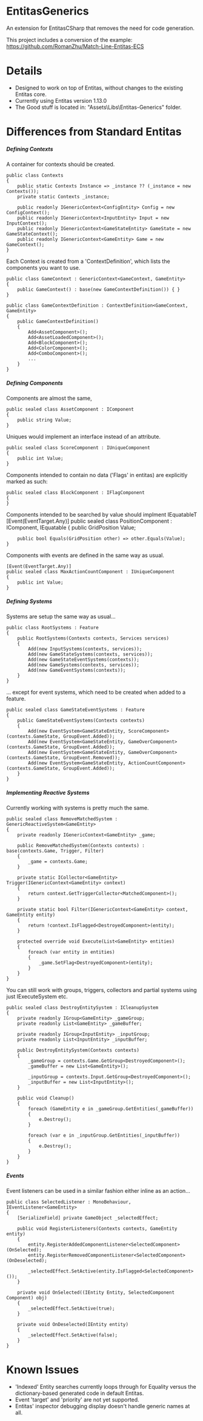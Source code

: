 # EntitasGenerics

An extension for EntitasCSharp that removes the need for code generation.

This project includes a conversion of the example: https://github.com/RomanZhu/Match-Line-Entitas-ECS

# Details #

* Designed to work on top of Entitas, without changes to the existing Entitas core.
* Currently using Entitas version 1.13.0
* The Good stuff is located in: "Assets\Libs\Entitas-Generics" folder.

# Differences from Standard Entitas #

##### Defining Contexts #####

A container for contexts should be created.

    public class Contexts
    {
        public static Contexts Instance => _instance ?? (_instance = new Contexts());
        private static Contexts _instance;
        
        public readonly IGenericContext<ConfigEntity> Config = new ConfigContext();
        public readonly IGenericContext<InputEntity> Input = new InputContext();
        public readonly IGenericContext<GameStateEntity> GameState = new GameStateContext();
        public readonly IGenericContext<GameEntity> Game = new GameContext();
    }

Each Context is created from a 'ContextDefinition', which lists the components you want to use.

    public class GameContext : GenericContext<GameContext, GameEntity>
    {
        public GameContext() : base(new GameContextDefinition()) { }
    }

    public class GameContextDefinition : ContextDefinition<GameContext, GameEntity>
    {
        public GameContextDefinition()
        {
            Add<AssetComponent>();
            Add<AssetLoadedComponent>();
            Add<BlockComponent>();
            Add<ColorComponent>();
            Add<ComboComponent>();
            ...
        }
    }

##### Defining Components #####

Components are almost the same, 

    public sealed class AssetComponent : IComponent
    {
        public string Value;
    }

Uniques would implement an interface instead of an attribute.

    public sealed class ScoreComponent : IUniqueComponent 
    {
        public int Value;
    }
    
Components intended to contain no data ('Flags' in entitas) are explicitly marked as such:

    public sealed class BlockComponent : IFlagComponent
    {
    }

Components intended to be searched by value should implment IEquatableT
    [Event(EventTarget.Any)]
    public sealed class PositionComponent : IComponent, IEquatable<GridPosition>
    {
        public GridPosition Value;

        public bool Equals(GridPosition other) => other.Equals(Value);
    }

Components with events are defined in the same way as usual.

    [Event(EventTarget.Any)]
    public sealed class MaxActionCountComponent : IUniqueComponent
    {
        public int Value;
    }

##### Defining Systems #####

Systems are setup the same way as usual...

    public class RootSystems : Feature
    {
        public RootSystems(Contexts contexts, Services services)
        {
            Add(new InputSystems(contexts, services));
            Add(new GameStateSystems(contexts, services));
            Add(new GameStateEventSystems(contexts));
            Add(new GameSystems(contexts, services));
            Add(new GameEventSystems(contexts));
        }
    }

... except for event systems, which need to be created when added to a feature.

    public sealed class GameStateEventSystems : Feature
    {
        public GameStateEventSystems(Contexts contexts)
        {
            Add(new EventSystem<GameStateEntity, ScoreComponent>(contexts.GameState, GroupEvent.Added));
            Add(new EventSystem<GameStateEntity, GameOverComponent>(contexts.GameState, GroupEvent.Added));
            Add(new EventSystem<GameStateEntity, GameOverComponent>(contexts.GameState, GroupEvent.Removed));
            Add(new EventSystem<GameStateEntity, ActionCountComponent>(contexts.GameState, GroupEvent.Added));
        }
    }

##### Implementing Reactive Systems #####

Currently working with systems is pretty much the same.

    public sealed class RemoveMatchedSystem : GenericReactiveSystem<GameEntity>
    {
        private readonly IGenericContext<GameEntity> _game;

        public RemoveMatchedSystem(Contexts contexts) : base(contexts.Game, Trigger, Filter)
        {
            _game = contexts.Game;
        }

        private static ICollector<GameEntity> Trigger(IGenericContext<GameEntity> context)
        {
            return context.GetTriggerCollector<MatchedComponent>();
        }

        private static bool Filter(IGenericContext<GameEntity> context, GameEntity entity)
        {
            return !context.IsFlagged<DestroyedComponent>(entity);
        }

        protected override void Execute(List<GameEntity> entities)
        {
            foreach (var entity in entities)
            {
                _game.SetFlag<DestroyedComponent>(entity);    
            }
        }
    }

You can still work with groups, triggers, collectors and partial systems using just IExecuteSystem etc.

    public sealed class DestroyEntitySystem : ICleanupSystem
    {
        private readonly IGroup<GameEntity> _gameGroup;
        private readonly List<GameEntity> _gameBuffer;

        private readonly IGroup<InputEntity> _inputGroup;
        private readonly List<InputEntity> _inputBuffer;

        public DestroyEntitySystem(Contexts contexts)
        {
            _gameGroup = contexts.Game.GetGroup<DestroyedComponent>();
            _gameBuffer = new List<GameEntity>();

            _inputGroup = contexts.Input.GetGroup<DestroyedComponent>();
            _inputBuffer = new List<InputEntity>();
        }

        public void Cleanup()
        {
            foreach (GameEntity e in _gameGroup.GetEntities(_gameBuffer))
            {
                e.Destroy();
            }

            foreach (var e in _inputGroup.GetEntities(_inputBuffer))
            {
                e.Destroy();
            }
        }
    }


##### Events #####

Event listeners can be used in a similar fashion either inline as an action...

    public class SelectedListener : MonoBehaviour, IEventListener<GameEntity>
    { 
        [SerializeField] private GameObject _selectedEffect;

        public void RegisterListeners(Contexts contexts, GameEntity entity)
        {
            entity.RegisterAddedComponentListener<SelectedComponent>(OnSelected);
            entity.RegisterRemovedComponentListener<SelectedComponent>(OnDeselected);

            _selectedEffect.SetActive(entity.IsFlagged<SelectedComponent>());
        }

        private void OnSelected((IEntity Entity, SelectedComponent Component) obj)
        {
            _selectedEffect.SetActive(true);
        }

        private void OnDeselected(IEntity entity)
        {
            _selectedEffect.SetActive(false);
        }
    }

# Known Issues #

* 'Indexed' Entity searches currently loops through for Equality versus the dictionary-based generated code in default Entitas.
* Event 'target' and 'priority' are not yet supported.
* Entitas' inspector debugging display doesn't handle generic names at all.

